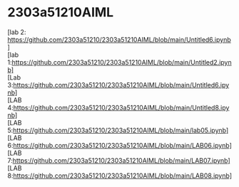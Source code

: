 # 2303a51210AIML
[lab 2: https://github.com/2303a51210/2303a51210AIML/blob/main/Untitled6.ipynb]                         
[lab 1:https://github.com/2303a51210/2303a51210AIML/blob/main/Untitled2.ipynb]         
[Lab 3:https://github.com/2303a51210/2303a51210AIML/blob/main/Untitled6.ipynb]            
[LAB 4:https://github.com/2303a51210/2303a51210AIML/blob/main/Untitled8.ipynb]      
[LAB 5:https://github.com/2303a51210/2303a51210AIML/blob/main/lab05.ipynb]          
[LAB 6:https://github.com/2303a51210/2303a51210AIML/blob/main/LAB06.ipynb]     
[LAB 7:https://github.com/2303a51210/2303a51210AIML/blob/main/LAB07.ipynb]      
[LAB 8:https://github.com/2303a51210/2303a51210AIML/blob/main/LAB08.ipynb]
